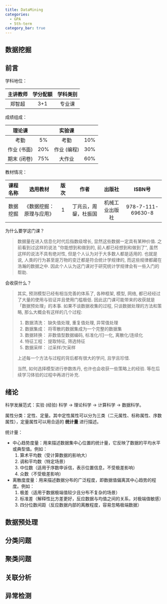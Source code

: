 ```yaml
---
title: DataMining
categories:
  - GPA
  - 5th-term
category_bar: true
---
```


## 数据挖掘

## 前言

学科地位：

| 主讲教师 | 学分配额 | 学科类别 |
| :------: | :------: | :------: |
|  郑智超  |   3+1    |  专业课  |

成绩组成：

|   理论课    |      |   实验课    |      |
| :---------: | :--: | :---------: | :--: |
|    考勤     |  5%  |    考勤     | 10%  |
| 作业 (书面) | 20%  | 作业 (编程) | 30%  |
| 期末 (闭卷) | 75%  |   大作业    | 60%  |

教材情况：

| 课程名称 |         选用教材         | 版次 |         作者         |     出版社     |      ISBN号       |
| :------: | :----------------------: | :--: | :------------------: | :------------: | :---------------: |
| 数据挖掘 | 《数据挖掘：原理与应用》 |  1   | 丁兆云，周鋆，杜振国 | 机械工业出版社 | 978-7-111-69630-8 |

为什么要学这门课？

> 数据量在进入信息化时代后指数级增长, 显然这些数据一定具有某种价值. 之前看到过这样的说法 "你能想到和做到的, 前人都已经想到和做到了", 虽然这样的说法不具有绝对性, 但是个人认为对于大多数人都是适用的. 也就是说, 人类的行为甚至是万物的变迁都是符合统计学规律的, 而这些规律都藏在浩瀚的数据之中. 因此个人认为这门课对于研究统计学规律会有一些入门的帮助.

会收获什么？

> 其实, 预测模型已经有相当完善的体系了, 各种框架, 模型, 网络, 都已经经过了大量的使用与验证并且使用门槛极低. 因此这门课可能带来的收获就是「数据预处理」的本事. 如果不谈数据收集的过程, 只谈数据处理的方法和策略, 那么大概会有这样的几个过程:
>
> 1. 数据清洗： 缺失值处理, 重复值处理, 异常值处理
> 2. 数据集成： 将零散的数据集成为一个完整的数据集
> 3. 数据转换： 非数值型数据编码, 标准化/归一化, 离散化/连续化
> 4. 特征工程： 提取特征, 筛选特征
> 5. 数据采样： 过采样/欠采样
>
> 上述每一个方法与过程的背后都有很大的学问, 且学且珍惜.
>
> 当然, 如何选择模型进行参数炼丹, 也许也会收获一些策略上的经验. 等在后续学习体验的过程中再进行补充.

## 绪论

科学发展范式：实验 (经验) 科学 $\to$ 理论科学 $\to$ 计算科学 $\to$ 数据科学。

属性分类：定性、定量。其中定性属性可以分为三类（二元属性、标称属性、序数属性），定量属性可以用合适的 **统计量** 进行描述。

统计量：

- 中心趋势度量：用来描述数据集中心位置的统计量，它反映了数据的平均水平或典型值。例如：
    1. 算术平均数（受计算数据的影响大）
    2. 调和平均数（特定场景）
    3. 中位数（适用于序数申诉信，表示位置信息，不受极差影响）
    4. 众数（不受极差影响）
- 离散度度量：用来描述数据分布的广泛程度，即数据值偏离其中心趋势的程度。例如：
    1. 极差（适用于数据极端值较少且分布不复杂的场景）
    2. 标准差（解释性比方差更好，反应数据与均值之间的关系，对极端值敏感）
    3. 四分位数间距（反应数据内部的离散程度，容易忽略极端数据）

## 数据预处理

## 分类问题

## 聚类问题

## 关联分析

## 异常检测
